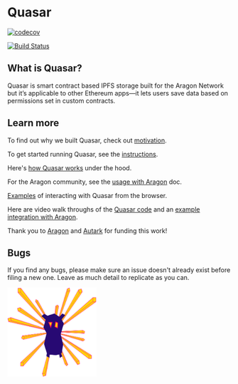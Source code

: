 # Quasar

[![codecov](https://codecov.io/gh/openworklabs/quasar/branch/primary/graph/badge.svg)](https://codecov.io/gh/openworklabs/quasar)

[![Build Status](https://travis-ci.org/openworklabs/quasar.svg?branch=primary)](https://travis-ci.org/openworklabs/quasar)

## What is Quasar?

Quasar is smart contract based IPFS storage built for the Aragon Network but it’s applicable to other Ethereum apps—it lets users save data based on permissions set in custom contracts.

## Learn more

To find out why we built Quasar, check out [motivation](https://github.com/openworklabs/quasar/blob/primary/docs/motivations.md).

To get started running Quasar, see the [instructions](https://github.com/openworklabs/quasar/blob/primary/docs/usingQuasar.md).

Here's [how Quasar works](https://github.com/openworklabs/quasar/blob/primary/docs/howQuasarWorks.md) under the hood.

For the Aragon community, see the [usage with Aragon](https://github.com/openworklabs/quasar/blob/primary/docs/usageWithAragon.md) doc.

[Examples](https://github.com/openworklabs/quasar/blob/primary/docs/examples.md) of interacting with Quasar from the browser.

Here are video walk throughs of the [Quasar code](https://www.youtube.com/watch?v=-wa6mVvqBJg) and an [example integration with Aragon](https://www.youtube.com/watch?v=Nx6kQDUBlHc). 

Thank you to [Aragon](https://aragon.org/) and [Autark](https://www.autark.xyz/) for funding this work!

## Bugs

If you find any bugs, please make sure an issue doesn't already exist before filing a new one. Leave as much detail to replicate as you can.

<img src="./docs/owl.svg" width="200px" height="200px"><br />

